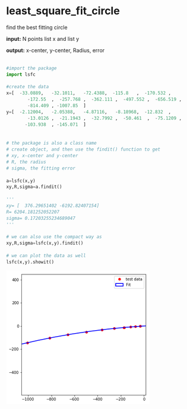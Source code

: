 # least_square_fit_circle

find the best fitting circle

**input:** N points list x and list y

**output:** x-center, y-center, Radius, error

```python

#import the package
import lsfc

#create the data
x=[  -33.0889,   -32.1011,   -72.4388,  -115.8   ,  -170.532 ,
        -172.55  ,  -257.768 ,  -362.111 ,  -497.552 ,  -656.519 ,
        -814.409 , -1007.85  ]
y=[  -2.12004,   -2.05388,   -4.87116,   -8.18968,  -12.832  ,
        -13.0126 ,  -21.1943 ,  -32.7992 ,  -50.461  ,  -75.1209 ,
       -103.938  , -145.071  ]


# the package is also a class name
# create object, and then use the findit() function to get 
# xy, x-center and y-center
# R, the radius
# sigma, the fitting error

a=lsfc(x,y)
xy,R,sigma=a.findit()

'''
xy= [  376.29651402 -6192.82407154]
R= 6204.181252052207
sigma= 0.17203255234689047
'''

# we can also use the compact way as
xy,R,sigma=lsfc(x,y).findit()

# we can plot the data as well
lsfc(x,y).showit()

```



![alt text](download.png)


